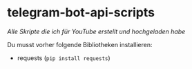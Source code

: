 # telegram-bot-api-scripts
*Alle Skripte die ich für YouTube erstellt und hochgeladen habe*

Du musst vorher folgende Bibliotheken installieren:
 - requests (`pip install requests`)
